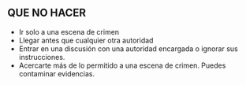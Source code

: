 [Title]: # (QUE NO HACER)
[Order]: # (2)

## QUE NO HACER

* Ir solo a una escena de crimen
* Llegar antes que cualquier otra autoridad
* Entrar en una discusión con una autoridad encargada o ignorar sus instrucciones.
* Acercarte más de lo permitido a una escena de crimen. Puedes contaminar evidencias.
